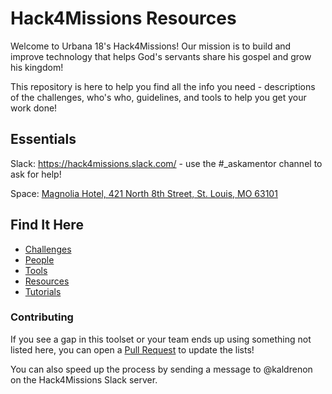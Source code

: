 # Hack4Missions Resources

Welcome to Urbana 18's Hack4Missions! Our mission is to build and improve technology that helps God's servants share his gospel and grow his kingdom!

This repository is here to help you find all the info you need - descriptions of the challenges, who's who, guidelines, and tools to help you get your work done!

## Essentials

Slack: https://hack4missions.slack.com/ - use the #_askamentor channel to ask for help!

Space: [Magnolia Hotel, 421 North 8th Street, St. Louis, MO 63101](https://www.google.com/maps/place/Magnolia+Hotel+St.+Louis,+a+Tribute+Portfolio+Hotel/@38.6299843,-90.1921635,15z/data=!4m5!3m4!1s0x0:0x42ef7477f3607a18!8m2!3d38.6299843!4d-90.1921635)

## Find It Here

 - [Challenges](challenges/README.md)
 - [People](people/README.md)
 - [Tools](tools/README.md)
 - [Resources](resources/README.md)
 - [Tutorials](tutorials/README.md)

### Contributing

If you see a gap in this toolset or your team ends up using something not listed here, you can open a [Pull Request](https://github.com/InterVarsity/hack4missions/pulls) to update the lists!

You can also speed up the process by sending a message to @kaldrenon on the Hack4Missions Slack server.
